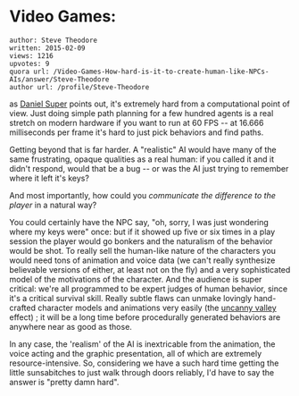 # Video Games: 

	author: Steve Theodore
	written: 2015-02-09
	views: 1216
	upvotes: 9
	quora url: /Video-Games-How-hard-is-it-to-create-human-like-NPCs-AIs/answer/Steve-Theodore
	author url: /profile/Steve-Theodore


as [Daniel Super](https://www.quora.com/profile/Daniel-Super) points out, it's extremely hard from a computational point of view. Just doing simple path planning for a few hundred agents is a real stretch on modern hardware if you want to run at 60 FPS -- at 16.666 milliseconds per frame it's hard to just pick behaviors and find paths. 

Getting beyond that is far harder. A "realistic" AI would have many of the same frustrating, opaque qualities as a real human: if you called it and it didn't respond, would that be a bug -- or was the AI just trying to remember where it left it's keys? 

And most importantly, how could you _communicate the difference to the player_ in a natural way?

You could certainly have the NPC say, "oh, sorry, I was just wondering where my keys were" once: but if it showed up five or six times in a play session the player would go bonkers and the naturalism of the behavior would be shot. To really sell the human-like nature of the characters you would need tons of animation and voice data (we can't really synthesize believable versions of either, at least not on the fly) and a very sophisticated model of the motivations of the character. And the audience is super critical: we're all programmed to be expert judges of human behavior, since it's a critical survival skill. Really subtle flaws can unmake lovingly hand-crafted character models and animations very easily (the [uncanny valley](http://www.arts.rpi.edu/~ruiz/EGDFall08/postmortemreadings/Theodore%20Uncanny%20Valley.pdf) effect) ; it will be a long time before procedurally generated behaviors are anywhere near as good as those.

In any case, the 'realism' of the AI is inextricable from the animation, the voice acting and the graphic presentation, all of which are extremely resource-intensive. So, considering we have a such hard time getting the little sunsabitches to just walk through doors reliably, I'd have to say the answer is "pretty damn hard".

